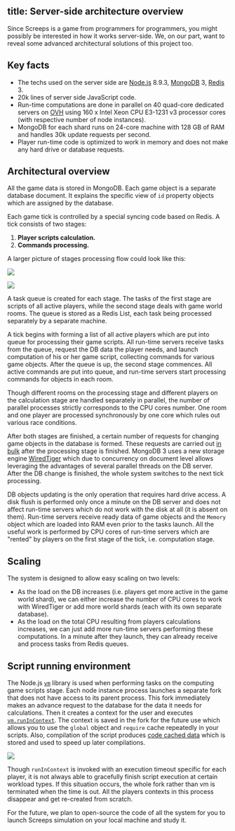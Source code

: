 title: Server-side architecture overview
---

Since Screeps is a game from programmers for programmers, you might possibly be interested in how it works server-side. We, on our part, want to reveal some advanced architectural solutions of this project too.

## Key facts

*   The techs used on the server side are [Node.js](https://nodejs.org/en/) 8.9.3, [MongoDB](http://mongodb.org) 3, [Redis](http://redis.io/) 3.
*   20k lines of server side JavaScript code.
*   Run-time computations are done in parallel on 40 quad-core dedicated servers on [OVH](http://ovh.com/us) using 160 x Intel Xeon CPU E3-1231 v3 processor cores (with respective number of node instances).
*   MongoDB for each shard runs on 24-core machine with 128 GB of RAM and handles 30k update requests per second.
*   Player run-time code is optimized to work in memory and does not make any hard drive or database requests.

## Architectural overview

All the game data is stored in MongoDB. Each game object is a separate database document. It explains the specific view of `id` property objects which are assigned by the database.

Each game tick is controlled by a special syncing code based on Redis. A tick consists of two stages:

1.  **Player scripts calculation.**
2.  **Commands processing.**

A larger picture of stages processing flow could look like this:

![](img/architecture_stage1.png)

![](img/architecture_stage2.png)

A task queue is created for each stage. The tasks of the first stage are scripts of all active players, while the second stage deals with game world rooms. The queue is stored as a Redis List, each task being processed separately by a separate machine.

A tick begins with forming a list of all active players which are put into queue for processing their game scripts. All run-time servers receive tasks from the queue, request the DB data the player needs, and launch computation of his or her game script, collecting commands for various game objects. After the queue is up, the second stage commences. All active commands are put into queue, and run-time servers start processing commands for objects in each room.

Though different rooms on the processing stage and different players on the calculation stage are handled separately in parallel, the number of parallel processes strictly corresponds to the CPU cores number. One room and one player are processed synchronously by one core which rules out various race conditions.

After both stages are finished, a certain number of requests for changing game objects in the database is formed. These requests are carried out [in bulk](https://docs.mongodb.org/manual/core/bulk-write-operations/) after the processing stage is finished. MongoDB 3 uses a new storage engine [WiredTiger](http://www.wiredtiger.com/) which due to concurrency on document level allows leveraging the advantages of several parallel threads on the DB server. After the DB change is finished, the whole system switches to the next tick processing.

DB objects updating is the only operation that requires hard drive access. A disk flush is performed only once a minute on the DB server and does not affect run-time servers which do not work with the disk at all (it is absent on them). Run-time servers receive ready data of game objects and the `Memory` object which are loaded into RAM even prior to the tasks launch. All the useful work is performed by CPU cores of run-time servers which are "rented" by players on the first stage of the tick, i.e. computation stage.

## Scaling

The system is designed to allow easy scaling on two levels:

*   As the load on the DB increases (i.e. players get more active in the game world shard), we can either increase the number of CPU cores to work with WiredTiger or add more world shards (each with its own separate database).
*   As the load on the total CPU resulting from players calculations increases, we can just add more run-time servers performing these computations. In a minute after they launch, they can already receive and process tasks from Redis queues.

## Script running environment

The Node.js [`vm`](https://nodejs.org/api/vm.html) library is used when performing tasks on the computing game scripts stage. Each node instance process launches a separate fork that does not have access to its parent process. This fork immediately makes an advance request to the database for the data it needs for calculations. Then it creates a context for the user and executes [`vm.runInContext`](https://nodejs.org/api/vm.html#vm_vm_runincontext_code_contextifiedsandbox_options). The context is saved in the fork for the future use which allows you to use the `global` object and `require` cache repeatedly in your scripts. Also, compilation of the script produces [code cached data](http://v8project.blogspot.com.by/2015/07/code-caching.html) which is stored and used to speed up later compilations.

![](img/architecture_run.png)

Though `runInContext` is invoked with an execution timeout specific for each player, it is not always able to gracefully finish script execution at certain workload types. If this situation occurs, the whole fork rather than vm is terminated when the time is out. All the players contexts in this process disappear and get re-created from scratch.

For the future, we plan to open-source the code of all the system for you to launch Screeps simulation on your local machine and study it.
